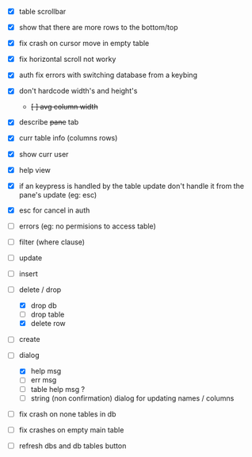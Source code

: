 -   [x] table scrollbar
-   [x] show that there are more rows to the bottom/top
-   [x] fix crash on cursor move in empty table
-   [x] fix horizontal scroll not worky
-   [x] auth fix errors with switching database from a keybing
-   [x] don't hardcode width's and height's
    -   ~~[ ] avg column width~~
-   [x] describe ~~pane~~ tab
-   [x] curr table info (columns rows)
-   [x] show curr user
-   [x] help view
-   [x] if an keypress is handled by the table update don't handle it from the pane's update (eg: esc)
-   [x] esc for cancel in auth

-   [ ] errors (eg: no permisions to access table)

-   [ ] filter (where clause)
-   [ ] update
-   [ ] insert
-   [ ] delete / drop
    -   [x] drop db
    -   [ ] drop table
    -   [x] delete row
-   [ ] create

-   [ ] dialog

    -   [x] help msg
    -   [ ] err msg
    -   [ ] table help msg ?
    -   [ ] string (non confirmation) dialog for updating names / columns

-   [ ] fix crash on none tables in db
-   [ ] fix crashes on empty main table
-   [ ] refresh dbs and db tables button
